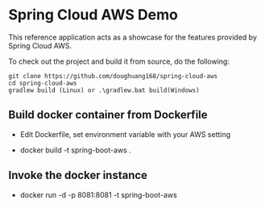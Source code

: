 # Spring Cloud AWS Demo
This reference application acts as a showcase for the features provided by Spring Cloud AWS.

To check out the project and build it from source, do the following:

    git clone https://github.com/doughuang168/spring-cloud-aws
    cd spring-cloud-aws
    gradlew build (Linux) or .\gradlew.bat build(Windows)

## Build docker container from Dockerfile ##
- Edit Dockerfile, set environment variable with your AWS setting 
 
- docker build -t spring-boot-aws .  


## Invoke the docker instance


- docker run -d -p 8081:8081  -t spring-boot-aws

 
